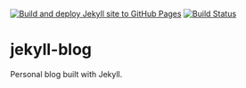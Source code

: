 [![Build and deploy Jekyll site to GitHub Pages](https://github.com/skzv/jekyll-blog/actions/workflows/github-pages.yml/badge.svg)](https://github.com/skzv/jekyll-blog/actions/workflows/github-pages.yml) [![Build Status](https://travis-ci.org/skzv/jekyll-blog.svg?branch=main)](https://travis-ci.org/skzv/jekyll-blog.svg?branch=main)


# jekyll-blog
Personal blog built with Jekyll.
